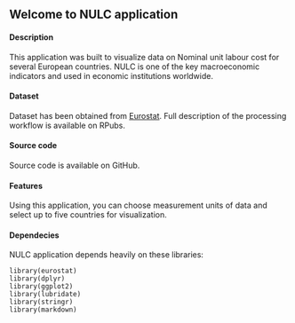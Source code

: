 ## Welcome to NULC application

#### Description
This application was built to visualize data on Nominal unit labour cost for several European countries. NULC is one of the key macroeconomic indicators and used in economic institutions worldwide.

#### Dataset
Dataset has been obtained from [Eurostat](http://ec.europa.eu/eurostat). Full description of the processing workflow is available on RPubs.

#### Source code
Source code is available on GitHub.

#### Features
Using this application, you can choose measurement units of data and select up to five countries for visualization.

#### Dependecies
NULC application depends heavily on these libraries:

```{r}
library(eurostat)
library(dplyr)
library(ggplot2)
library(lubridate) 
library(stringr)
library(markdown) 
```
